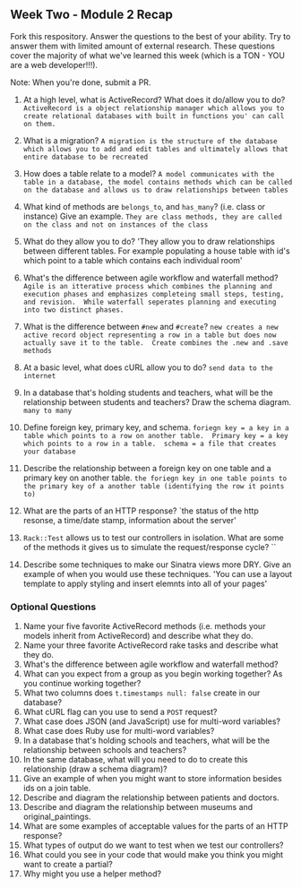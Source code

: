 ## Week Two - Module 2 Recap

Fork this respository. Answer the questions to the best of your ability. Try to answer them with limited amount of external research. These questions cover the majority of what we've learned this week (which is a TON - YOU are a web developer!!!). 

Note: When you're done, submit a PR. 

1. At a high level, what is ActiveRecord? What does it do/allow you to do?
  `ActiveRecord is a object relationship manager which allows you to create relational databases with built in functions you' can call on them.`
  
2. What is a migration?
  `A migration is the structure of the database which allows you to add and edit tables and ultimately allows that entire database to be recreated`
  
3. How does a table relate to a model?
  `A model communicates with the table in a database, the model contains methods which can be called on the database and allows us to draw relationships between tables`
  
4. What kind of methods are `belongs_to`, and `has_many`? (i.e. class or instance) Give an example.
  `They are class methods, they are called on the class and not on instances of the class`
  
5. What do they allow you to do?
  'They allow you to draw relationships between different tables.  For example populating a house table with id's which point to a table which contains each individual room'
  
6. What's the difference between agile workflow and waterfall method?
  `Agile is an itterative process which combines the planning and execution phases and emphasizes completeing small steps, testing, and revision.  While waterfall seperates planning and executing into two distinct phases.`
  
7. What is the difference between `#new` and `#create`?
 `new creates a new active record object representing a row in a table but does now actually save it to the table.  Create combines the .new and .save methods`
 
8. At a basic level, what does cURL allow you to do?
  `send data to the internet`
9. In a database that's holding students and teachers, what will be the relationship between students and teachers? Draw the schema diagram.
 `many to many`
10. Define foreign key, primary key, and schema.
`foriegn key = a key in a table which points to a row on another table.  Primary key = a key which points to a row in a table.  schema = a file that creates your database`

11. Describe the relationship between a foreign key on one table and a primary key on another table.
  `the foriegn key in one table points to the primary key of a another table (identifying the row it points to)`
12. What are the parts of an HTTP response?
  `the status of the http resonse, a time/date stamp, information about the server'
  
13. `Rack::Test` allows us to test our controllers in isolation. What are some of the methods it gives us to simulate the request/response cycle?
  ``

14. Describe some techniques to make our Sinatra views more DRY. Give an example of when you would use these techniques.
  'You can use a layout template to apply styling and insert elemnts into all of your pages'
### Optional Questions

1. Name your five favorite ActiveRecord methods (i.e. methods your models inherit from ActiveRecord) and describe what they do.
2. Name your three favorite ActiveRecord rake tasks and describe what they do.
3. What's the difference between agile workflow and waterfall method?
4. What can you expect from a group as you begin working together? As you continue working together?
5. What two columns does `t.timestamps null: false` create in our database?
6. What cURL flag can you use to send a `POST` request?
7. What case does JSON (and JavaScript) use for multi-word variables?
8. What case does Ruby use for multi-word variables?
9. In a database that's holding schools and teachers, what will be the relationship between schools and teachers?
10. In the same database, what will you need to do to create this relationship (draw a schema diagram)?
11. Give an example of when you might want to store information besides ids on a join table.
12. Describe and diagram the relationship between patients and doctors.
13. Describe and diagram the relationship between museums and original_paintings.
14. What are some examples of acceptable values for the parts of an HTTP response?
15. What types of output do we want to test when we test our controllers?
16. What could you see in your code that would make you think you might want to create a partial?
17. Why might you use a helper method?
